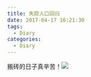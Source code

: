 ```yaml
---
title: 失踪人口回归
date: 2017-04-17 16:21:30
tags:
  - Diary
categories:
  - Diary
---
```


搬砖的日子真辛苦！![](/img/qq1.gif)
